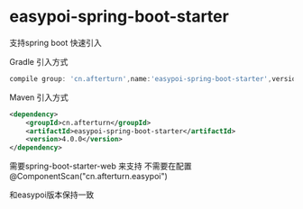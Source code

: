 # easypoi-spring-boot-starter
支持spring boot 快速引入

Gradle 引入方式
``` groovy
compile group: 'cn.afterturn',name:'easypoi-spring-boot-starter',version:'4.0.0'
```

Maven 引入方式
```xml
<dependency>
    <groupId>cn.afterturn</groupId>
    <artifactId>easypoi-spring-boot-starter</artifactId>
    <version>4.0.0</version>
</dependency>

```

需要spring-boot-starter-web 来支持
不需要在配置@ComponentScan("cn.afterturn.easypoi")

和easypoi版本保持一致